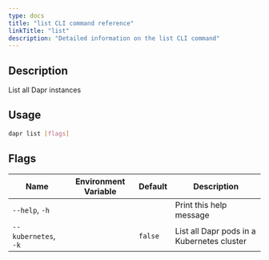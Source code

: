 ```yaml
---
type: docs
title: "list CLI command reference"
linkTitle: "list"
description: "Detailed information on the list CLI command"
---
```


## Description

List all Dapr instances

## Usage

```bash
dapr list [flags]
```

## Flags

| Name | Environment Variable | Default | Description
| --- | --- | --- | --- |
| `--help`, `-h` | | | Print this help message |
| `--kubernetes`, `-k` | | `false` | List all Dapr pods in a Kubernetes cluster |
